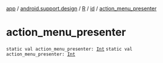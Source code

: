 [app](../../../index.md) / [android.support.design](../../index.md) / [R](../index.md) / [id](index.md) / [action_menu_presenter](./action_menu_presenter.md)

# action_menu_presenter

`static val action_menu_presenter: `[`Int`](https://kotlinlang.org/api/latest/jvm/stdlib/kotlin/-int/index.html)
`static val action_menu_presenter: `[`Int`](https://kotlinlang.org/api/latest/jvm/stdlib/kotlin/-int/index.html)